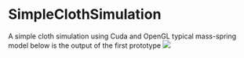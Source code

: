 # SimpleClothSimulation
A simple cloth simulation using Cuda and OpenGL
typical mass-spring model
below is the output of the first prototype
 ![](outPut.gif)